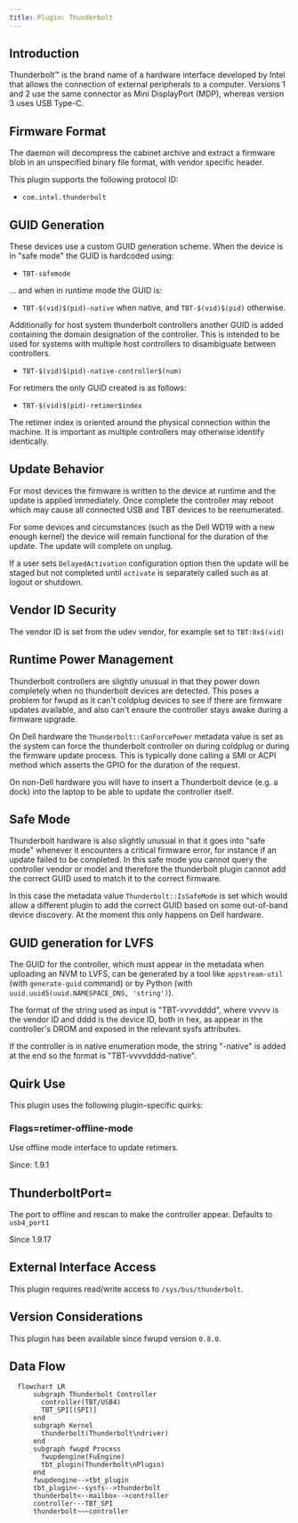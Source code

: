 ```yaml
---
title: Plugin: Thunderbolt
---
```


## Introduction

Thunderbolt™ is the brand name of a hardware interface developed by Intel that
allows the connection of external peripherals to a computer.
Versions 1 and 2 use the same connector as Mini DisplayPort (MDP), whereas
version 3 uses USB Type-C.

## Firmware Format

The daemon will decompress the cabinet archive and extract a firmware blob in
an unspecified binary file format, with vendor specific header.

This plugin supports the following protocol ID:

* `com.intel.thunderbolt`

## GUID Generation

These devices use a custom GUID generation scheme.
When the device is in "safe mode" the GUID is hardcoded using:

* `TBT-safemode`

... and when in runtime mode the GUID is:

* `TBT-$(vid)$(pid)-native` when native, and `TBT-$(vid)$(pid)` otherwise.

Additionally for host system thunderbolt controllers another GUID is added
containing the domain designation of the controller.  This is intended to be
used for systems with multiple host controllers to disambiguate between controllers.

* `TBT-$(vid)$(pid)-native-controller$(num)`

For retimers the only GUID created is as follows:

* `TBT-$(vid)$(pid)-retimer$index`

The retimer index is oriented around the physical connection within
the machine.  It is important as multiple controllers may otherwise
identify identically.

## Update Behavior

For most devices the firmware is written to the device at runtime and the
update is applied immediately. Once complete the controller may reboot
which may cause all connected USB and TBT devices to be reenumerated.

For some devices and circumstances (such as the Dell WD19 with a new enough
kernel) the device will remain functional for the duration of the update.
The update will complete on unplug.

If a user sets `DelayedActivation` configuration option then the update will
be staged but not completed until `activate` is separately called such as at
logout or shutdown.

## Vendor ID Security

The vendor ID is set from the udev vendor, for example set to `TBT:0x$(vid)`

## Runtime Power Management

Thunderbolt controllers are slightly unusual in that they power down completely
when no thunderbolt devices are detected. This poses a problem for fwupd as
it can't coldplug devices to see if there are firmware updates available, and
also can't ensure the controller stays awake during a firmware upgrade.

On Dell hardware the `Thunderbolt::CanForcePower` metadata value is set as the
system can force the thunderbolt controller on during coldplug or during the
firmware update process. This is typically done calling a SMI or ACPI method
which asserts the GPIO for the duration of the request.

On non-Dell hardware you will have to insert a Thunderbolt device (e.g. a dock)
into the laptop to be able to update the controller itself.

## Safe Mode

Thunderbolt hardware is also slightly unusual in that it goes into "safe mode"
whenever it encounters a critical firmware error, for instance if an update
failed to be completed. In this safe mode you cannot query the controller vendor
or model and therefore the thunderbolt plugin cannot add the correct GUID used
to match it to the correct firmware.

In this case the metadata value `Thunderbolt::IsSafeMode` is set which would
allow a different plugin to add the correct GUID based on some out-of-band
device discovery. At the moment this only happens on Dell hardware.

## GUID generation for LVFS

The GUID for the controller, which must appear in the metadata when uploading an
NVM to LVFS, can be generated by a tool like `appstream-util` (with
`generate-guid` command) or by Python (with
`uuid.uuid5(uuid.NAMESPACE_DNS, 'string')`).

The format of the string used as input is "TBT-vvvvdddd", where vvvvv is the
vendor ID and dddd is the device ID, both in hex, as appear in the controller's
DROM and exposed in the relevant sysfs attributes.

If the controller is in native enumeration mode, the string "-native" is added
at the end so the format is "TBT-vvvvdddd-native".

## Quirk Use

This plugin uses the following plugin-specific quirks:

### Flags=retimer-offline-mode

Use offline mode interface to update retimers.

Since: 1.9.1

## ThunderboltPort=

The port to offline and rescan to make the controller appear.
Defaults to `usb4_port1`

Since 1.9.17

## External Interface Access

This plugin requires read/write access to `/sys/bus/thunderbolt`.

## Version Considerations

This plugin has been available since fwupd version `0.8.0`.

## Data Flow

```mermaid
  flowchart LR
      subgraph Thunderbolt Controller
        controller(TBT/USB4)
        TBT_SPI[(SPI)]
      end
      subgraph Kernel
        thunderbolt(Thunderbolt\ndriver)
      end
      subgraph fwupd Process
        fwupdengine(FuEngine)
        tbt_plugin(Thunderbolt\nPlugin)
      end
      fwupdengine-->tbt_plugin
      tbt_plugin<--sysfs-->thunderbolt
      thunderbolt<--mailbox-->controller
      controller---TBT_SPI
      thunderbolt~~~controller
```
